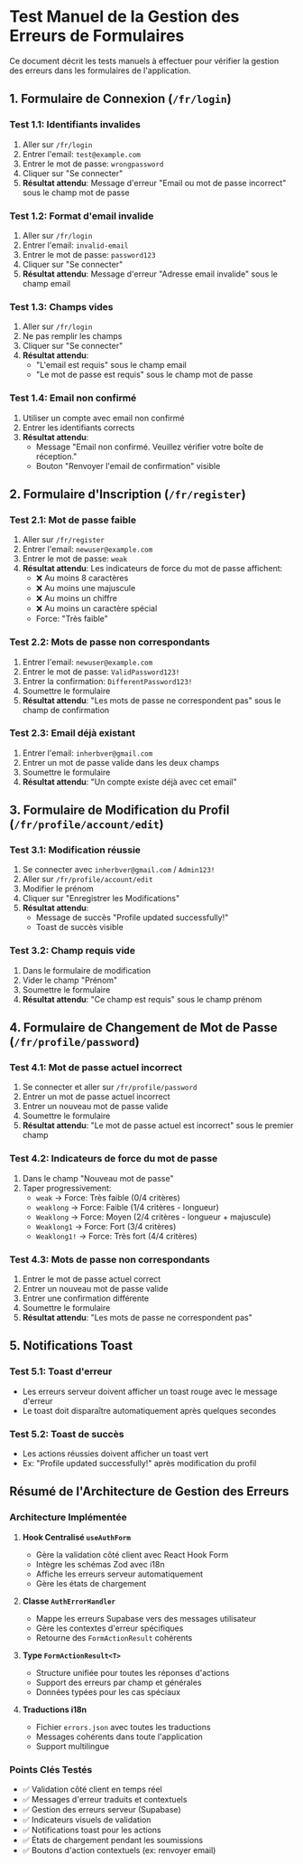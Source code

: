 # Test Manuel de la Gestion des Erreurs de Formulaires

Ce document décrit les tests manuels à effectuer pour vérifier la gestion des erreurs dans les formulaires de l'application.

## 1. Formulaire de Connexion (`/fr/login`)

### Test 1.1: Identifiants invalides
1. Aller sur `/fr/login`
2. Entrer l'email: `test@example.com`
3. Entrer le mot de passe: `wrongpassword`
4. Cliquer sur "Se connecter"
5. **Résultat attendu**: Message d'erreur "Email ou mot de passe incorrect" sous le champ mot de passe

### Test 1.2: Format d'email invalide
1. Aller sur `/fr/login`
2. Entrer l'email: `invalid-email`
3. Entrer le mot de passe: `password123`
4. Cliquer sur "Se connecter"
5. **Résultat attendu**: Message d'erreur "Adresse email invalide" sous le champ email

### Test 1.3: Champs vides
1. Aller sur `/fr/login`
2. Ne pas remplir les champs
3. Cliquer sur "Se connecter"
4. **Résultat attendu**: 
   - "L'email est requis" sous le champ email
   - "Le mot de passe est requis" sous le champ mot de passe

### Test 1.4: Email non confirmé
1. Utiliser un compte avec email non confirmé
2. Entrer les identifiants corrects
3. **Résultat attendu**: 
   - Message "Email non confirmé. Veuillez vérifier votre boîte de réception."
   - Bouton "Renvoyer l'email de confirmation" visible

## 2. Formulaire d'Inscription (`/fr/register`)

### Test 2.1: Mot de passe faible
1. Aller sur `/fr/register`
2. Entrer l'email: `newuser@example.com`
3. Entrer le mot de passe: `weak`
4. **Résultat attendu**: Les indicateurs de force du mot de passe affichent:
   - ❌ Au moins 8 caractères
   - ❌ Au moins une majuscule
   - ❌ Au moins un chiffre
   - ❌ Au moins un caractère spécial
   - Force: "Très faible"

### Test 2.2: Mots de passe non correspondants
1. Entrer l'email: `newuser@example.com`
2. Entrer le mot de passe: `ValidPassword123!`
3. Entrer la confirmation: `DifferentPassword123!`
4. Soumettre le formulaire
5. **Résultat attendu**: "Les mots de passe ne correspondent pas" sous le champ de confirmation

### Test 2.3: Email déjà existant
1. Entrer l'email: `inherbver@gmail.com`
2. Entrer un mot de passe valide dans les deux champs
3. Soumettre le formulaire
4. **Résultat attendu**: "Un compte existe déjà avec cet email"

## 3. Formulaire de Modification du Profil (`/fr/profile/account/edit`)

### Test 3.1: Modification réussie
1. Se connecter avec `inherbver@gmail.com` / `Admin123!`
2. Aller sur `/fr/profile/account/edit`
3. Modifier le prénom
4. Cliquer sur "Enregistrer les Modifications"
5. **Résultat attendu**: 
   - Message de succès "Profile updated successfully!"
   - Toast de succès visible

### Test 3.2: Champ requis vide
1. Dans le formulaire de modification
2. Vider le champ "Prénom"
3. Soumettre le formulaire
4. **Résultat attendu**: "Ce champ est requis" sous le champ prénom

## 4. Formulaire de Changement de Mot de Passe (`/fr/profile/password`)

### Test 4.1: Mot de passe actuel incorrect
1. Se connecter et aller sur `/fr/profile/password`
2. Entrer un mot de passe actuel incorrect
3. Entrer un nouveau mot de passe valide
4. Soumettre le formulaire
5. **Résultat attendu**: "Le mot de passe actuel est incorrect" sous le premier champ

### Test 4.2: Indicateurs de force du mot de passe
1. Dans le champ "Nouveau mot de passe"
2. Taper progressivement:
   - `weak` → Force: Très faible (0/4 critères)
   - `weaklong` → Force: Faible (1/4 critères - longueur)
   - `Weaklong` → Force: Moyen (2/4 critères - longueur + majuscule)
   - `Weaklong1` → Force: Fort (3/4 critères)
   - `Weaklong1!` → Force: Très fort (4/4 critères)

### Test 4.3: Mots de passe non correspondants
1. Entrer le mot de passe actuel correct
2. Entrer un nouveau mot de passe valide
3. Entrer une confirmation différente
4. Soumettre le formulaire
5. **Résultat attendu**: "Les mots de passe ne correspondent pas"

## 5. Notifications Toast

### Test 5.1: Toast d'erreur
- Les erreurs serveur doivent afficher un toast rouge avec le message d'erreur
- Le toast doit disparaître automatiquement après quelques secondes

### Test 5.2: Toast de succès
- Les actions réussies doivent afficher un toast vert
- Ex: "Profile updated successfully!" après modification du profil

## Résumé de l'Architecture de Gestion des Erreurs

### Architecture Implémentée

1. **Hook Centralisé `useAuthForm`**
   - Gère la validation côté client avec React Hook Form
   - Intègre les schémas Zod avec i18n
   - Affiche les erreurs serveur automatiquement
   - Gère les états de chargement

2. **Classe `AuthErrorHandler`**
   - Mappe les erreurs Supabase vers des messages utilisateur
   - Gère les contextes d'erreur spécifiques
   - Retourne des `FormActionResult` cohérents

3. **Type `FormActionResult<T>`**
   - Structure unifiée pour toutes les réponses d'actions
   - Support des erreurs par champ et générales
   - Données typées pour les cas spéciaux

4. **Traductions i18n**
   - Fichier `errors.json` avec toutes les traductions
   - Messages cohérents dans toute l'application
   - Support multilingue

### Points Clés Testés

- ✅ Validation côté client en temps réel
- ✅ Messages d'erreur traduits et contextuels
- ✅ Gestion des erreurs serveur (Supabase)
- ✅ Indicateurs visuels de validation
- ✅ Notifications toast pour les actions
- ✅ États de chargement pendant les soumissions
- ✅ Boutons d'action contextuels (ex: renvoyer email)